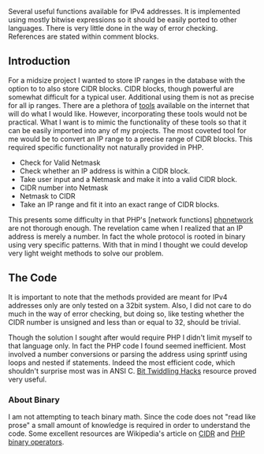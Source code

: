 Several useful functions available for IPv4 addresses. It is implemented using mostly bitwise expressions so it should be easily ported to other languages. There is very little done in the way of error checking. References are stated within comment blocks.

Introduction
------------
For a midsize project I wanted to store IP ranges in the database with
the option to to also store CIDR blocks. CIDR blocks, though powerful
are somewhat difficult for a typical user. Additional using them is not
as precise for all ip ranges. There are a plethora of [tools][iptocidr]
available on the internet that will do what I would like. However,
incorporating these tools would not be practical. What I want is to
mimic the functionality of these tools so that it can be easily
imported into any of my projects. The most coveted tool for me would be
to convert an IP range to a precise range of CIDR blocks. This required
specific functionality not naturally provided in PHP.

* Check for Valid Netmask
* Check whether an IP address is within a CIDR block.
* Take user input and a Netmask and make it into a valid CIDR block.
* CIDR number into Netmask
* Netmask to CIDR
* Take an IP range and fit it into an exact range of CIDR blocks.

This presents some difficulty in that PHP's [network functions]
[phpnetwork] are not thorough enough. The revelation came when I
realized that an IP address is merely a number. In fact the whole
protocol is rooted in binary using very specific patterns. With that in
mind I thought we could develop very light weight methods to solve our
problem.

The Code
--------
It is important to note that the methods provided are meant for IPv4 
addresses only are only tested on a 32bit system. Also, I did not care
to do much in the way of error checking, but doing so, like testing
whether the CIDR number is unsigned and less than or equal to 32,
should be trivial.

Though the solution I sought after would require PHP I didn't limit
myself to that language only. In fact the PHP code I found seemed
inefficient. Most involved a number conversions or parsing the address
using sprintf using loops and nested if statements. Indeed the most
efficient code, which shouldn't surprise most was in ANSI C. [Bit
Twiddling Hacks][bithacks] resource proved very useful.

### About Binary ###
I am not attempting to teach binary math. Since the code does not "read
like prose" a small amount of knowledge is required in order to
understand the code. Some excellent resources are Wikipedia's article
on [CIDR][wpcidr] and [PHP binary operators][phpbitwise].


[iptocidr]: http://ip2cidr.com/ "IP to CIDR tool"  
[phpnetwork]: http://www.php.net/manual/en/ref.network.php "PHP Network Functions"  
[bithacks]: http://graphics.stanford.edu/~seander/bithacks.html "Bit Twiddling Hacks by Sean Eron Anderson"  
[wpcidr]: http://en.wikipedia.org/wiki/Classless_Inter-Domain_Routing "Classless Inter-Domain Routing"  
[phpbitwise]: http://www.php.net/manual/en/language.operators.bitwise.php "PHP's Bitwise Operators"  
